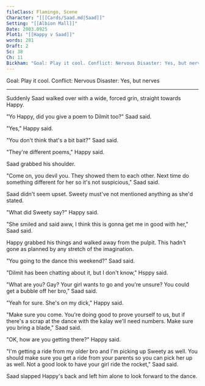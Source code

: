 ```yaml
---
fileClass: Flamingo, Scene
Character: "[[[Cards/Saad.md|Saad]]"
Setting: "[[Albion Mall]]"
Date: 2003.0925
Plot1: "[[Happy v Saad]]"
words: 281
Draft: 2
Sc: 38
Ch: 11
Bickham: "Goal: Play it cool. Conflict: Nervous Disaster: Yes, but nerves"
---
```


Goal: Play it cool. 
Conflict: Nervous 
Disaster: Yes, but nerves

---

Suddenly Saad walked over with a wide, forced grin, straight towards Happy.

"Yo Happy, did you give a poem to Dilmit too?" Saad said.

"Yes," Happy said.

"You don't think that's a bit bait?" Saad said.

"They're different poems," Happy said.

Saad grabbed his shoulder.

"Come on, you devil you. They showed them to each other. Next time do something different for her so it's not suspicious," Saad said.

Saad didn't seem upset. Sweety must've not mentioned anything as she'd stated.

"What did Sweety say?" Happy said.

"She smiled and said aww, I think this is gonna get me in good with her," Saad said.

Happy grabbed his things and walked away from the pulpit. This hadn't gone as planned by any stretch of the imagination.

"You going to the dance this weekend?" Saad said.

"Dilmit has been chatting about it, but I don't know," Hsppy said.

"What are you? Gay? Your girl wants to go and you're unsure? You could get a bubble off her bro," Saad said.

"Yeah for sure. She's on my dick," Happy said.

"Make sure you come. You're doing good to prove yourself to us, but if there's a scrap at the dance with the kalay we'll need numbers. Make sure you bring a blade," Saad said.

"OK, how are you getting there?" Happy said.

"I'm getting a ride from my older bro and I'm picking up Sweety as well. You should make sure you get a ride from your parents so you can pick her up as well. Not a good look to have your girl ride the rocket," Saad said.

Saad slapped Happy's back and left him alone to look forward to the dance.